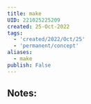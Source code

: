 ```yaml
---
title: make
UID: 221025225209
created: 25-Oct-2022
tags:
  - 'created/2022/Oct/25'
  - 'permanent/concept'
aliases:
  - make
publish: False
---
```

## Notes:




